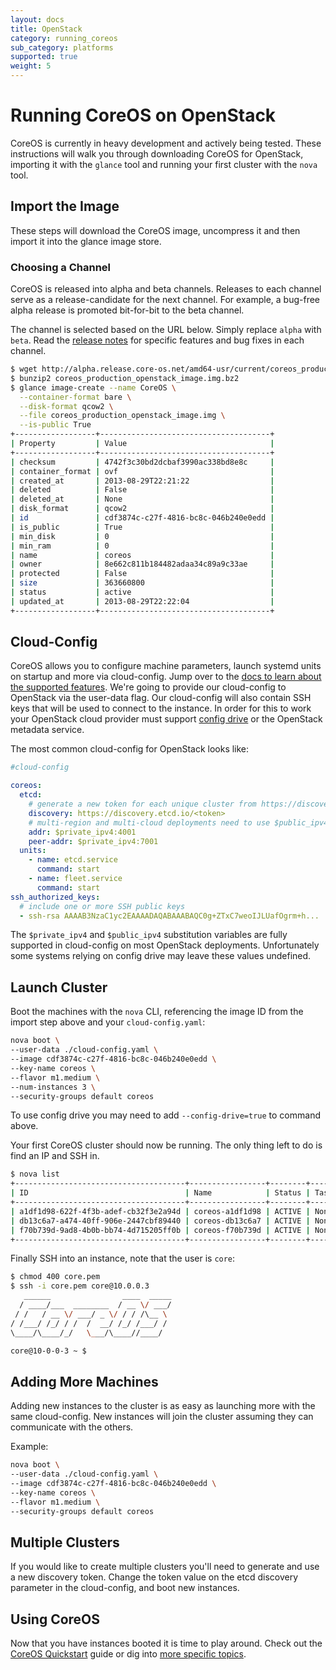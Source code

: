 ```yaml
---
layout: docs
title: OpenStack
category: running_coreos
sub_category: platforms
supported: true
weight: 5
---
```


# Running CoreOS on OpenStack

CoreOS is currently in heavy development and actively being tested.  These
instructions will walk you through downloading CoreOS for OpenStack, importing
it with the `glance` tool and running your first cluster with the `nova` tool.

## Import the Image

These steps will download the CoreOS image, uncompress it and then import it
into the glance image store.

### Choosing a Channel

CoreOS is released into alpha and beta channels. Releases to each channel serve as a release-candidate for the next channel. For example, a bug-free alpha release is promoted bit-for-bit to the beta channel.

The channel is selected based on the URL below. Simply replace `alpha` with `beta`. Read the [release notes]({{site.url}}/releases) for specific features and bug fixes in each channel.

```sh
$ wget http://alpha.release.core-os.net/amd64-usr/current/coreos_production_openstack_image.img.bz2
$ bunzip2 coreos_production_openstack_image.img.bz2
$ glance image-create --name CoreOS \
  --container-format bare \
  --disk-format qcow2 \
  --file coreos_production_openstack_image.img \
  --is-public True
+------------------+--------------------------------------+
| Property         | Value                                |
+------------------+--------------------------------------+
| checksum         | 4742f3c30bd2dcbaf3990ac338bd8e8c     |
| container_format | ovf                                  |
| created_at       | 2013-08-29T22:21:22                  |
| deleted          | False                                |
| deleted_at       | None                                 |
| disk_format      | qcow2                                |
| id               | cdf3874c-c27f-4816-bc8c-046b240e0edd |
| is_public        | True                                 |
| min_disk         | 0                                    |
| min_ram          | 0                                    |
| name             | coreos                               |
| owner            | 8e662c811b184482adaa34c89a9c33ae     |
| protected        | False                                |
| size             | 363660800                            |
| status           | active                               |
| updated_at       | 2013-08-29T22:22:04                  |
+------------------+--------------------------------------+
```

## Cloud-Config

CoreOS allows you to configure machine parameters, launch systemd units on startup and more via cloud-config. Jump over to the [docs to learn about the supported features][cloud-config].
We're going to provide our cloud-config to OpenStack via the user-data flag. Our cloud-config will also contain SSH keys that will be used to connect to the instance.
In order for this to work your OpenStack cloud provider must support [config drive][config-drive] or the OpenStack metadata service.

[cloud-config]: {{site.url}}/docs/cluster-management/setup/cloudinit-cloud-config
[config-drive]: http://docs.openstack.org/user-guide/content/config-drive.html

The most common cloud-config for OpenStack looks like:

```yaml
#cloud-config

coreos:
  etcd:
    # generate a new token for each unique cluster from https://discovery.etcd.io/new
    discovery: https://discovery.etcd.io/<token>
    # multi-region and multi-cloud deployments need to use $public_ipv4
    addr: $private_ipv4:4001
    peer-addr: $private_ipv4:7001
  units:
    - name: etcd.service
      command: start
    - name: fleet.service
      command: start
ssh_authorized_keys:
  # include one or more SSH public keys
  - ssh-rsa AAAAB3NzaC1yc2EAAAADAQABAAABAQC0g+ZTxC7weoIJLUafOgrm+h...
```

The `$private_ipv4` and `$public_ipv4` substitution variables are fully supported in cloud-config on most OpenStack deployments. Unfortunately some systems relying on config drive may leave these values undefined.

## Launch Cluster

Boot the machines with the `nova` CLI, referencing the image ID from the import step above and your `cloud-config.yaml`:

```sh
nova boot \
--user-data ./cloud-config.yaml \
--image cdf3874c-c27f-4816-bc8c-046b240e0edd \
--key-name coreos \
--flavor m1.medium \
--num-instances 3 \
--security-groups default coreos
```

To use config drive you may need to add `--config-drive=true` to command above.

Your first CoreOS cluster should now be running. The only thing left to do is
find an IP and SSH in.

```sh
$ nova list
+--------------------------------------+-----------------+--------+------------+-------------+-------------------+
| ID                                   | Name            | Status | Task State | Power State | Networks          |
+--------------------------------------+-----------------+--------+------------+-------------+-------------------+
| a1df1d98-622f-4f3b-adef-cb32f3e2a94d | coreos-a1df1d98 | ACTIVE | None       | Running     | private=10.0.0.3  |
| db13c6a7-a474-40ff-906e-2447cbf89440 | coreos-db13c6a7 | ACTIVE | None       | Running     | private=10.0.0.4  |
| f70b739d-9ad8-4b0b-bb74-4d715205ff0b | coreos-f70b739d | ACTIVE | None       | Running     | private=10.0.0.5  |
+--------------------------------------+-----------------+--------+------------+-------------+-------------------+
```

Finally SSH into an instance, note that the user is `core`:

```sh
$ chmod 400 core.pem
$ ssh -i core.pem core@10.0.0.3
   ______                ____  _____
  / ____/___  ________  / __ \/ ___/
 / /   / __ \/ ___/ _ \/ / / /\__ \
/ /___/ /_/ / /  /  __/ /_/ /___/ /
\____/\____/_/   \___/\____//____/

core@10-0-0-3 ~ $
```

## Adding More Machines

Adding new instances to the cluster is as easy as launching more with the same 
cloud-config. New instances will join the cluster assuming they can communicate 
with the others.

Example:

```sh
nova boot \
--user-data ./cloud-config.yaml \
--image cdf3874c-c27f-4816-bc8c-046b240e0edd \
--key-name coreos \
--flavor m1.medium \
--security-groups default coreos
```

## Multiple Clusters

If you would like to create multiple clusters you'll need to generate and use a
new discovery token. Change the token value on the etcd discovery parameter in the cloud-config, and boot new instances.

## Using CoreOS

Now that you have instances booted it is time to play around.
Check out the [CoreOS Quickstart]({{site.url}}/docs/quickstart) guide or dig into [more specific topics]({{site.url}}/docs).

